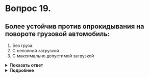 # Вопрос 19.

## Более устойчив против опрокидывания на повороте грузовой автомобиль:

1. Без груза
2. С неполной загрузкой
3. С максимально допустимой загрузкой

<details>
<summary><b>Показать ответ</b></summary>
Правильный ответ: 1
</details>
<details>
<summary><b>Подробнее</b></summary>
Чем ниже и симметричнее расположен центр тяжести автомобиля, тем более он устойчив. Порожний автомобиль без груза всегда более устойчив против опрокидывания, чем при его наличии.
</details>